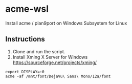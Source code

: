 # acme-wsl
Install acme / plan9port on Windows Subsystem for Linux

## Instructions

1. Clone and run the script.
2. Install Xming X Server for Windows https://sourceforge.net/projects/xming/

```{r, engine='sh', count_lines}
export DISPLAY=:0
acme -af /mnt/font/DejaVu\ Sans\ Mono/12a/font
```

